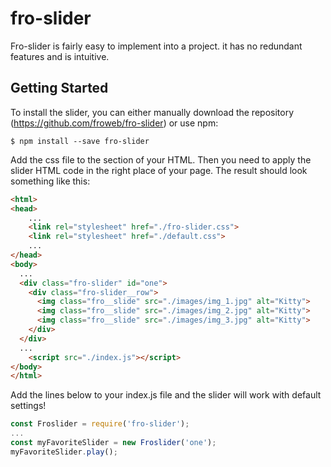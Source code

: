 # fro-slider

Fro-slider is fairly easy to implement into a project. it has no redundant features and is intuitive.

## Getting Started

To install the slider, you can either manually download the repository (https://github.com/froweb/fro-slider) or use npm:

```
$ npm install --save fro-slider
```

Add the css file to the <head> section of your HTML. Then you need to apply the slider HTML code in the right place of your page. The result should look something like this:

```html
<html>
<head>
	...
	<link rel="stylesheet" href="./fro-slider.css">
	<link rel="stylesheet" href="./default.css">
	...
</head>
<body>
  ...
  <div class="fro-slider" id="one">
    <div class="fro-slider__row">
      <img class="fro__slide" src="./images/img_1.jpg" alt="Kitty">
      <img class="fro__slide" src="./images/img_2.jpg" alt="Kitty">
      <img class="fro__slide" src="./images/img_3.jpg" alt="Kitty">
    </div>
  </div>
  ...
	<script src="./index.js"></script>
</body>
</html>
```

Add the lines below to your index.js file and the slider will work with default settings!

```js
const Froslider = require('fro-slider');
...
const myFavoriteSlider = new Froslider('one');
myFavoriteSlider.play();
```